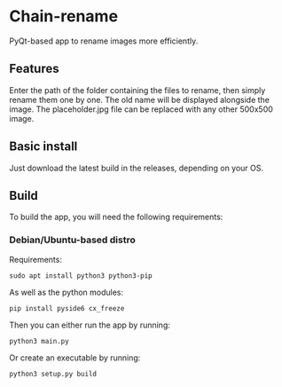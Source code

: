 # Chain-rename
PyQt-based app to rename images more efficiently.

## Features
Enter the path of the folder containing the files to rename, then simply rename them one by one. The old name will be displayed alongside the image.
The placeholder.jpg file can be replaced with any other 500x500 image.

## Basic install
Just download the latest build in the releases, depending on your OS.

## Build
To build the app, you will need the following requirements:

### Debian/Ubuntu-based distro
Requirements:
```
sudo apt install python3 python3-pip
```
As well as the python modules:
```
pip install pyside6 cx_freeze
```
Then you can either run the app by running:
```
python3 main.py
```
Or create an executable by running:
```
python3 setup.py build
```
